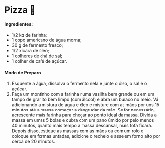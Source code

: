 # Pizza :pizza:

#### Ingredientes:

- 1/2 kg de farinha;
- 1 copo americano de água morna;
- 30 g de fermento fresco;
- 1/2 xícara de óleo;
- 1 colheres de chá de sal;
- 1 colher de café de açúcar.



#### Modo de Preparo

1. Esquente a água, dissolva o fermento nela e junte o óleo, o sal e o açúcar.
2. Faça um montinho com a farinha numa vasilha bem grande ou em um tampo de granito bem limpo (com álcool) e abra um buraco no meio. Vá adicionando a mistura de água e óleo e misture com as mãos por uns 15 minutos até a massa começar a desgrudar da mão. Se for necessário, acrescente mais farinha para chegar ao ponto ideal da massa. Divida a massa em umas 5 bolas e cubra com um pano úmido por pelo menos 40 minutos, quanto mais tempo a massa descansar, mais fofa ficará. Depois disso, estique as massas com as mãos ou com um rolo e coloque em formas untadas, adicione o recheio e asse em forno alto por cerca de 20 minutos.





